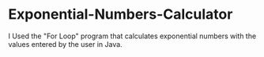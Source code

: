 # Exponential-Numbers-Calculator

I Used the "For Loop" program that calculates exponential numbers with the values entered by the user in Java.
